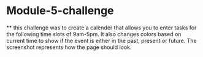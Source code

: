 # Module-5-challenge
** this challenge was to create a calender that allows you to enter tasks for the following time slots of 9am-5pm. It also changes colors based on current time to show if the event is either in the past, present or future. The screenshot represents how the page should look. 
